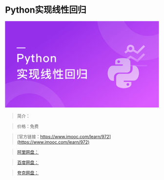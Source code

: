 # Python实现线性回归

![img](../../assets/5fe443030001ed4905400304.jpg)

> 简介：

> 价格：免费

> [官方链接：https://www.imooc.com/learn/972](https://www.imooc.com/learn/972)

> [阿里网盘：]()

> [百度网盘：]()

> [夸克网盘：]()
